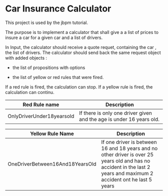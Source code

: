 # Car Insurance Calculator

This project is used by the jbpm tutorial.

The purpose is to implement a calculator that shall give a a list of prices to insure a car for a given car and a list of drivers.

In Input, the calculator should receive a quote requet, containing the car , the list of drivers. The calculator should send back the same request object with added objects :

* the list of propositions with options

* the list of yellow or red rules that were fired.


If a red rule is fired, the calculation can stop. If a yellow rule is fired, the calculation can continu.



| Red Rule name | Description |
| --- | --- |
| OnlyDriverUnder18yearsold | If there is only one driver given and the age is under 16 years old. |



| Yellow Rule Name | Description |
| --- | --- |
| OneDriverBetween16And18YearsOld | If one driver is between 16 and 18 years and no other driver is  over 25 years old and has no accident in the last 2 years and maximum 2 accident ont he last 5 years |



